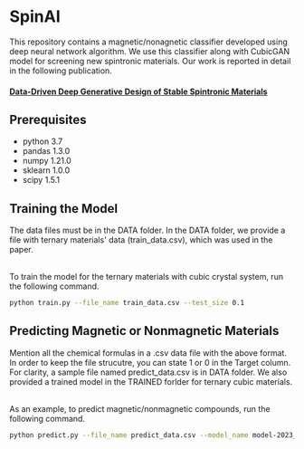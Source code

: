 # SpinAI


This repository contains a magnetic/nonagnetic classifier developed using deep neural network algorithm. We use this classifier along with CubicGAN model for screening new spintronic materials. Our work is reported in detail in the following publication.

#### [Data-Driven Deep Generative Design of Stable Spintronic Materials](https://chemrxiv.org/engage/chemrxiv/article-details/63f4a14f9da0bc6b334c9604)


## Prerequisites
- python 3.7
- pandas 1.3.0
- numpy 1.21.0
- sklearn 1.0.0
- scipy 1.5.1

## Training the Model

The data files must be in the DATA folder. In the DATA folder, we provide a file with ternary materials' data (train_data.csv), which was used in the paper.  <br />  <br />


To train the model for the ternary materials with cubic crystal system, run the following command. <br />
```bash
python train.py --file_name train_data.csv --test_size 0.1
```

## Predicting Magnetic or Nonmagnetic Materials
Mention all the chemical formulas in a .csv data file with the above format. In order to keep the file strucutre, you can state 1 or 0 in the Target column. For clarity, a sample file named predict_data.csv is in DATA folder. We also provided a trained model in the TRAINED forlder for ternary cubic materials. <br /> <br />

As an example, to predict magnetic/nonmagnetic compounds, run the following command. <br /> 
```bash
python predict.py --file_name predict_data.csv --model_name model-2023_02_21_04_30_16.h5
```

